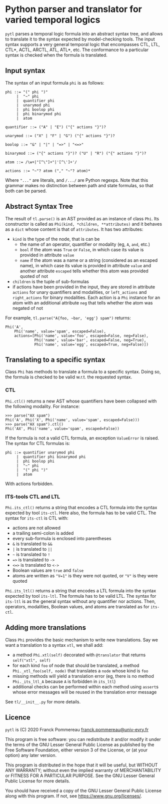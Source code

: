 # Python parser and translator for varied temporal logics

`pytl` parses a temporal logic formula into an abstract syntax tree, and allows to translate it to the syntax expected by model-checking tools. The input syntax supports a very general temporal logic that encompasses CTL, LTL, CTL\*, ACTL, ARCTL, ATL, ATL\*, etc. The conformance to a particular syntax is checked when the formula is translated.

## Input syntax

The syntax of an input formula `phi` is as follows:

    phi ::= "(" phi ")"
         |  "~" phi
         |  quantifier phi
         |  unarymod phi
         |  phi boolop phi
         |  phi binarymod phi
         |  atom

    quantifier ::= ("A" | "E") ("{" actions "}")?
    
    unarymod ::= ("X" | "F" | "G") ("{" actions "}")?
    
    boolop ::= "&" | "|" | "=>" | "<=>"
    
    binarymod ::= ("{" actions "}")? ("U" | "R") ("{" actions "}")?
    
    atom ::= /\w+|"[^\"]+"|'[^\']+'/
    
    actions ::= "~"? atom ("," "~"? atom)*

Where `"..."` are literals, and `/.../` are Python regexps. Note that this grammar makes no distinction between path and state formulas, so that both can be parsed.

## Abstract Syntax Tree

The result of `tl.parse()` is an AST provided as an instance of class `Phi`. Its constructor is called as `Phi(kind, *children, **attributes)` and it behaves as a `dict` whose content is that of `attributes`. It has two attributes:

 - `kind` is the type of the node, that is can be
    - the name of an operator, quantifier or modality (eg, `A`, `and`, etc.)
    - `bool` if the atom was `True` or `False`, in which case its value is provided in attribute `value`
    - `name` if the atom was a name or a string (considered as an escaped name), in which case its value is provided in attribute `value` and another attribute `escaped` tells whether this atom was provided quoted of not
 - `children` is the tuple of sub-formulas
 - if actions have been provided in the input, they are stored in attribute `actions` for unary quantifiers and modalities, or `left_actions` and `right_actions` for binary modalities. Each action is a `Phi` instance for an atom with an additional attribute `neg` that tells whether the atom was negated of not

For example, `tl.parse("A{foo, ~bar, 'egg'} spam")` returns:

    Phi('A',
        Phi('name', value='spam', escaped=False),
        actions=[Phi('name', value='foo', escaped=False, neg=False),
                 Phi('name', value='bar', escaped=False, neg=True),
                 Phi('name', value='egg', escaped=True, neg=False)])

## Translating to a specific syntax

Class `Phi` has methods to translate a formula to a specific syntax. Doing so, the formula is checked to be valid w.r.t. the requested syntax.

### CTL

`Phi.ctl()` returns a new AST whose quantifiers have been collapsed with the following modality. For instance:

    >>> parse("AX spam")
    Phi('A', Phi('X', Phi('name', value='spam', escaped=False)))
    >>> parse("AX spam").ctl()
    Phi('AX', Phi('name', value='spam', escaped=False))

If the formula is not a valid CTL formula, an exception `ValueError` is raised. The syntax for CTL formulas is:

    phi ::= quantifier unarymod phi
         |  quantifier phi binarymod phi
         |  phi boolop phi
         |  "~" phi
         |  "(" phi ")"
         |  atom

With actions forbidden.

### ITS-tools CTL and LTL

`Phi.its_ctl()` returns a string that encodes a CTL formula into the syntax expected by tool `its-ctl`. Here also, the formula has to be valid CTL. The syntax for `its-ctl` is CTL with:

  - actions are not allowed
  - a trailing semi-colon is added
  - every sub-formula is enclosed into parentheses
  - `&` is translated to `&&`
  - `|` is translated to `||`
  - `~` is translated to `!`
  - `=>` is translated to `->`
  - `<=>` is translated to `<->`
  - Boolean values are `true` and `false`
  - atoms are written as `"V=1"` is they were not quoted, or `"V"` is they were quoted

`Phi.its_ltl()` returns a string that encodes a LTL formula into the syntax expected by tool `its-ltl`. The formula has to be valid LTL. The syntax for `its-ltl` is as the general syntax without any quantifier nor actions. Then, operators, modalities, Boolean values, and atoms are translated as for `its-ctl`.

## Adding more translations

Class `Phi` provides the basic mechanism to write new translations. Say we want a translation to a syntax `xtl`, we shall add:

 - a method `Phi.xtl(self)` decorated with `@translator` that returns `self("xtl", self)`
 - for each kind `foo` of node that should be translated, a method `Phi._xtl_foo(self, node)` that translates a `node` whose kind is `foo`
 - missing methods will yield a translation error (eg, there is no method `Phi._its_ltl_A` because `A` is forbidden in `its_ltl`)
 - additional checks can be performed within each method using `assert`s whose error messages will be reused in the translation error message

See `tl/__init__.py` for more details.

## Licence

`pytl` is (C) 2020 Franck Pommereau <franck.pommereau@univ-evry.fr>

This program is free software: you can redistribute it and/or modify it under the terms of the GNU Lesser General Public License as published by the Free Software Foundation, either version 3 of the License, or (at your option) any later version.

This program is distributed in the hope that it will be useful, but WITHOUT ANY WARRANTY; without even the implied warranty of MERCHANTABILITY or FITNESS FOR A PARTICULAR PURPOSE. See the GNU Lesser General Public License for more details.

You should have received a copy of the GNU Lesser General Public License along with this program. If not, see <https://www.gnu.org/licenses/>.
